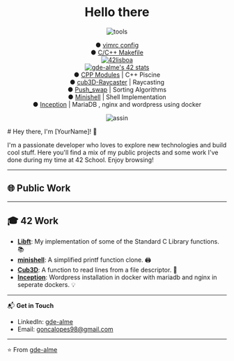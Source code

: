 <!DOCTYPE html>
<h1 align="center">Hello there</h1>
<p align="center">
<img src="https://i.ibb.co/qCPCpmn/tools.png" alt="tools" border="0">
</p>

<p align="center">
	<a>● </a>
	<a href="https://github.com/gde-alme/vimrc">vimrc config</a>
	<br>
	<a>● </a>
	<a href="https://github.com/gde-alme/Makefile">C/C++ Makefile</a>
	<br>
	<a href="https://www.42lisboa.com/"><img src="https://i.ibb.co/QDS169b/42lisboa.png" alt="42lisboa" border="0">
	<br>
	<a href="https://github.com/JaeSeoKim/badge42"><img src="https://badge42.vercel.app/api/v2/cliujye7v004508lcl4y3v85q/stats?cursusId=21&coalitionId=110" alt="gde-alme's 42 stats" /></a>
	<br>
	<a>● <a/>
	<a href="https://github.com/gde-alme/CPP-modules">CPP Modules</a>
	<a> | C++ Piscine</a>
	<br>
	<a>● <a/>
	<a href="https://github.com/gde-alme/cub3d-Raycaster">cub3D-Raycaster</a>
	<a>| Raycasting</a>
	<br>
	<a>● <a/>
	<a href="https://github.com/gde-alme/push_swap">Push_swap</a>
	<a>| Sorting Algorithms</a>
	<br>
	<a>● <a/>
	<a href="https://github.com/zet1r/42-minishell">Minishell</a>
	<a>| Shell Implementation</a>
	<br>
	<a>● <a/>
	<a href="https://github.com/gde-alme/inception">Inception</a>
	<a>| MariaDB , nginx and wordpress using docker</a>
	<br>
</p>

<p align="center">
<img src="https://i.ibb.co/YR2p9jP/assin.png" alt="assin" border="0">
</p>
# Hey there, I'm [YourName]! 👋

I'm a passionate developer who loves to explore new technologies and build cool stuff. Here you'll find a mix of my public projects and some work I've done during my time at 42 School. Enjoy browsing!

---

## 🌐 Public Work

---

## 🎓 42 Work
- **[Libft](https://github.com/YourUsername/Libft)**: My implementation of some of the Standard C Library functions. 📚
- **[minishell](https://github.com/YourUsername/42cursus-ft_printf)**: A simplified printf function clone. 🖨️
- **[Cub3D](https://github.com/YourUsername/Get_Next_Line)**: A function to read lines from a file descriptor. 📖
- **[Inception](https://github.com/gde-alme/inception.git)**: Wordpress installation in docker with mariadb and nginx in seperate dockers. 💡

---

📬 **Get in Touch**
- LinkedIn: [gde-alme](https://www.linkedin.com/in/gde-alme)
- Email: goncalopes98@gmail.com

---

⭐️ From [gde-alme](https://github.com/gde-alme)
